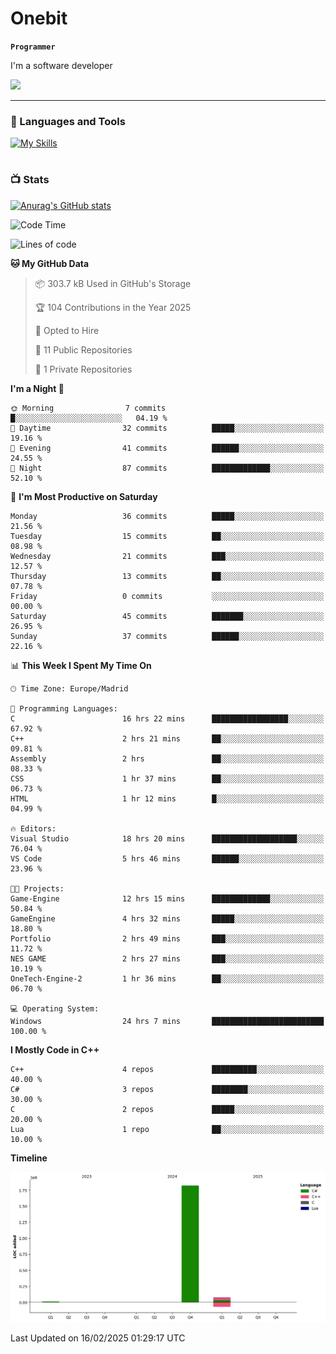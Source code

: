# Onebit

**`Programmer`**

I'm a software developer

   ![](https://komarev.com/ghpvc/?username=onebit5&color=blueviolet)

---

### 🧰 Languages and Tools

[![My Skills](https://skillicons.dev/icons?i=cpp,c,cs,java,lua,unity,git,linux,github,discord,vscode,visualstudio)](https://skillicons.dev)
<br />

#

### 📺 Stats
[![Anurag's GitHub stats](https://github-readme-stats.vercel.app/api?username=onebit5&show_icons=true&theme=radical)](https://github.com/anuraghazra/github-readme-stats)                
<!--START_SECTION:waka-->
![Code Time](http://img.shields.io/badge/Code%20Time-66%20hrs%2018%20mins-blue)

![Lines of code](https://img.shields.io/badge/From%20Hello%20World%20I%27ve%20Written-1.9%20million%20lines%20of%20code-blue)

**🐱 My GitHub Data** 

> 📦 303.7 kB Used in GitHub's Storage 
 > 
> 🏆 104 Contributions in the Year 2025
 > 
> 💼 Opted to Hire
 > 
> 📜 11 Public Repositories 
 > 
> 🔑 1 Private Repositories 
 > 
**I'm a Night 🦉** 

```text
🌞 Morning                7 commits           █░░░░░░░░░░░░░░░░░░░░░░░░   04.19 % 
🌆 Daytime                32 commits          █████░░░░░░░░░░░░░░░░░░░░   19.16 % 
🌃 Evening                41 commits          ██████░░░░░░░░░░░░░░░░░░░   24.55 % 
🌙 Night                  87 commits          █████████████░░░░░░░░░░░░   52.10 % 
```
📅 **I'm Most Productive on Saturday** 

```text
Monday                   36 commits          █████░░░░░░░░░░░░░░░░░░░░   21.56 % 
Tuesday                  15 commits          ██░░░░░░░░░░░░░░░░░░░░░░░   08.98 % 
Wednesday                21 commits          ███░░░░░░░░░░░░░░░░░░░░░░   12.57 % 
Thursday                 13 commits          ██░░░░░░░░░░░░░░░░░░░░░░░   07.78 % 
Friday                   0 commits           ░░░░░░░░░░░░░░░░░░░░░░░░░   00.00 % 
Saturday                 45 commits          ███████░░░░░░░░░░░░░░░░░░   26.95 % 
Sunday                   37 commits          ██████░░░░░░░░░░░░░░░░░░░   22.16 % 
```


📊 **This Week I Spent My Time On** 

```text
🕑︎ Time Zone: Europe/Madrid

💬 Programming Languages: 
C                        16 hrs 22 mins      █████████████████░░░░░░░░   67.92 % 
C++                      2 hrs 21 mins       ██░░░░░░░░░░░░░░░░░░░░░░░   09.81 % 
Assembly                 2 hrs               ██░░░░░░░░░░░░░░░░░░░░░░░   08.33 % 
CSS                      1 hr 37 mins        ██░░░░░░░░░░░░░░░░░░░░░░░   06.73 % 
HTML                     1 hr 12 mins        █░░░░░░░░░░░░░░░░░░░░░░░░   04.99 % 

🔥 Editors: 
Visual Studio            18 hrs 20 mins      ███████████████████░░░░░░   76.04 % 
VS Code                  5 hrs 46 mins       ██████░░░░░░░░░░░░░░░░░░░   23.96 % 

🐱‍💻 Projects: 
Game-Engine              12 hrs 15 mins      █████████████░░░░░░░░░░░░   50.84 % 
GameEngine               4 hrs 32 mins       █████░░░░░░░░░░░░░░░░░░░░   18.80 % 
Portfolio                2 hrs 49 mins       ███░░░░░░░░░░░░░░░░░░░░░░   11.72 % 
NES GAME                 2 hrs 27 mins       ███░░░░░░░░░░░░░░░░░░░░░░   10.19 % 
OneTech-Engine-2         1 hr 36 mins        ██░░░░░░░░░░░░░░░░░░░░░░░   06.70 % 

💻 Operating System: 
Windows                  24 hrs 7 mins       █████████████████████████   100.00 % 
```

**I Mostly Code in C++** 

```text
C++                      4 repos             ██████████░░░░░░░░░░░░░░░   40.00 % 
C#                       3 repos             ████████░░░░░░░░░░░░░░░░░   30.00 % 
C                        2 repos             █████░░░░░░░░░░░░░░░░░░░░   20.00 % 
Lua                      1 repo              ██░░░░░░░░░░░░░░░░░░░░░░░   10.00 % 
```



**Timeline**

![Lines of Code chart](https://raw.githubusercontent.com/Onebit5/Onebit5/main/assets/bar_graph.png)


 Last Updated on 16/02/2025 01:29:17 UTC
<!--END_SECTION:waka-->
